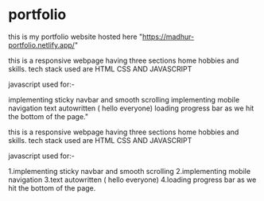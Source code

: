 # portfolio

this is my portfolio website hosted here "https://madhur-portfolio.netlify.app/"

this is a responsive webpage having three sections home hobbies and skills. tech stack used are HTML CSS AND JAVASCRIPT

javascript used for:-

implementing sticky navbar and smooth scrolling
implementing mobile navigation
text autowritten ( hello everyone)
loading progress bar as we hit the bottom of the page."

this is a responsive webpage having three sections home hobbies and skills. tech stack used are HTML CSS AND JAVASCRIPT

javascript used for:-

1.implementing sticky navbar and smooth scrolling
2.implementing mobile navigation
3.text autowritten ( hello everyone)
4.loading progress bar as we hit the bottom of the page.
